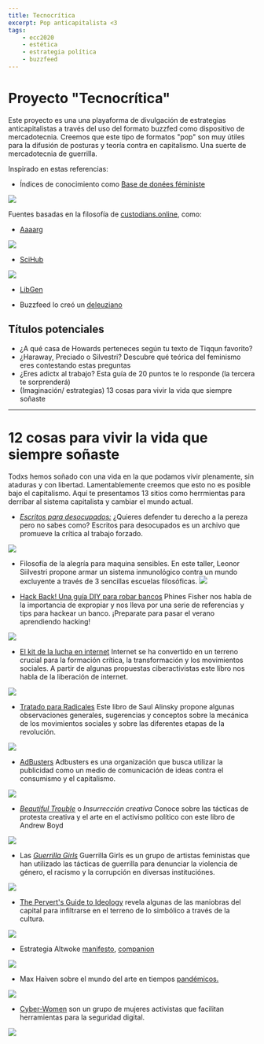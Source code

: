 ```yaml
---
title: Tecnocrítica
excerpt: Pop anticapitalista <3
tags:
    - ecc2020
    - estética
    - estrategia política
    - buzzfeed
---
```


# Proyecto "Tecnocrítica"

Este proyecto es una una playaforma de divulgación de estrategias anticapitalistas a través del uso del formato buzzfed como dispositivo de mercadotecnia. Creemos que este tipo de formatos "pop" son muy útiles para la difusión de posturas y teoría contra en capitalismo. Una suerte de mercadotecnia de guerrilla.

Inspirado en estas referencias: 

- Índices de conocimiento como [Base de donées féministe](https://bafe.fr/)

![](https://i.imgur.com/ocQDOpl.png)

Fuentes basadas en la filosofía de [custodians.online](https://custodians.online/), como:

- [Aaaarg](https://aaaaarg.fail/)

![](https://i.imgur.com/btje2aL.png)

- [SciHub](https://sci-hub.se/)
 
![](https://i.imgur.com/H2NZ6L6.png)

- [LibGen](http://libgen.rs/)

- Buzzfeed lo creó un [deleuziano](https://www.vox.com/2014/5/20/5730762/buzzfeeds-founder-used-to-write-marxist-theory-and-it-explains)

## Títulos potenciales

- ¿A qué casa de Howards perteneces según tu texto de Tiqqun favorito?
- ¿Haraway, Preciado o Silvestri? Descubre qué teórica del feminismo eres contestando estas preguntas
- ¿Eres adictx al trabajo? Esta guía de 20 puntos te lo responde (la tercera te sorprenderá)
- (Imaginación/ estrategias) 13 cosas para vivir la vida que siempre soñaste

---

# 12 cosas para vivir la vida que siempre soñaste

Todxs hemos soñado con una vida en la que podamos vivir plenamente, sin ataduras y con libertad. Lamentablemente creemos que esto no es posible bajo el capitalismo. Aquí te presentamos 13 sitios como herrmientas para derribar al sistema capitalista y cambiar el mundo actual. 

- [*Escritos para desocupados:*](http://escritosdesocupados.xyz/sitio/?page_id=33)
¿Quieres defender tu derecho a la pereza pero no sabes como? Escritos para desocupados es un archivo que promueve la crítica al trabajo forzado.

![](https://i.imgur.com/90zuXcD.jpg)

- Filosofía de la alegría para maquina sensibles.
En este taller, Leonor Siilvestri propone armar un sistema inmunológico contra un mundo excluyente a través de 3 sencillas escuelas filosóficas.
![](https://i.imgur.com/Ql6gaX9.jpg)

- [Hack Back! Una guía DIY para robar bancos](https://es.theanarchistlibrary.org/library/phineas-fisher-hack-back)
Phines Fisher nos habla de la importancia de expropiar y nos lleva por una serie de referencias y tips para hackear un banco. ¡Preparate para pasar  el verano aprendiendo hacking!

![](https://i.imgur.com/B4zwVQy.png)

- [El kit de la lucha en internet](https://archive.org/details/ElKitDeLaLuchaEnInternet/page/n5/mode/2up)
Internet se ha convertido en un terreno crucial para la formación crítica, la transformación y los movimientos sociales. A partir de algunas propuestas ciberactivistas este libro nos habla de la liberación de internet.

![](https://gara.naiz.eus/Repository/Imagenes/Pub_3/Issue_8573/p061_f01.jpg)

- [Tratado para Radicales](https://www.traficantes.net/sites/default/files/pdfs/Tratado%20para%20radicales-TdS.pdf) 
Este libro de Saul Alinsky propone algunas observaciones generales, sugerencias y conceptos sobre la mecánica de los movimientos sociales y sobre las diferentes etapas de la revolución.

![](https://www.traficantes.net/var/trafis/storage/images/editorial/nuevo-libro-de-traficantes-de-suenos-tratado-para-radicales.-manual-para-revolucionarios-pragmaticos/284211-1-esl-ES/Nuevo-libro-de-Traficantes-de-Suenos-Tratado-para-radicales.-Manual-para-revolucionarios-pragmaticos_large.jpg)

- [AdBusters](https://web.archive.org/web/20081012034841/http://adbusters.org/home) 
Adbusters es una organización que busca  utilizar la publicidad como un medio de comunicación de ideas contra el consumismo y el capitalismo. 

![](https://tse4.mm.bing.net/th?id=OIP.LF1ZImFHGHO1L3V2-3tycwAAAA&pid=15.1)

- [*Beautiful Trouble*](https://www.creativityandchange.ie/wp-content/uploads/2017/06/beautiful-trouble.pdf) o *Insurrección creativa*
Conoce sobre las tácticas de protesta creativa y el arte en el activismo político con este libro de Andrew Boyd

![](https://beautifultrouble.org/wp-content/uploads/2019/05/bt.jpg)

- Las [*Guerrilla Girls*](https://www.guerrillagirls.com/)
Guerrilla Girls es un grupo de artistas feministas que han utilizado las tácticas de guerrilla para denunciar la violencia de género, el racismo y la corrupción en diversas instituciónes. 

![](https://hips.hearstapps.com/hmg-prod.s3.amazonaws.com/images/guerrilla-cartel-desnudas-1522764508.jpg?resize=480:*)

- [The Pervert's Guide to Ideology](https://www.youtube.com/playlist?list=PLUce3U30I0ckzSa0B8wu_V-N_ToFwmxJ7) revela algunas de las maniobras del capital para infiltrarse en el terreno de lo simbólico a través de la cultura.

![](https://i1.wp.com/zizek.uk/wp-content/uploads/2016/09/The-Perverts-Guide-to-Ideology.jpg?fitu003d1024,776u0026sslu003d1)

- Estrategia Altwoke [manifesto](https://tripleampersand.org/alt-woke-manifesto), [companion](https://tripleampersand.org/altwoke-companion/) 

![](https://i.imgur.com/nQ9ghOu.png)

- Max Haiven sobre el mundo del arte en tiempos [pandémicos.](https://postfilia.com/2020/04/29/no-artist-left-alive-max-haiven-traduccion-al-espanol/)

![](https://i.imgur.com/kuBjFWf.png)


- [Cyber-Women](https://cyber-women.com/) son un grupo de mujeres activistas que facilitan herramientas para la seguridad digital.

![](https://i.imgur.com/7DBp0NX.jpg)
